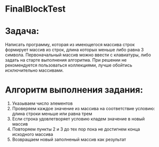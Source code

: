 # FinalBlockTest

# Задача:
Написать программу, которая из имеющегося массива строк формирует массив из строк, длина которых меньше либо равна 3 символа. Первоначальный массив можно ввести с клавиатуры, либо задать на старте выполнения алгоритма. При решении не рекомендуется пользоваться коллекциями, лучше обойтись исключительно массивами.

# Алгоритм выполнения задания:
1.  Указываем число элементов
2.  Проверяем каждое значение из массива на соответствие условию: длина строки меньше или равна трем
3.  Если строка удовлетворяет условию кладем значение в новый массив
4.  Повторяем пункты 2 и 3 до тех пор пока не достигнем конца исходного массива
5.  Возвращаем новый заполненый массив как результат